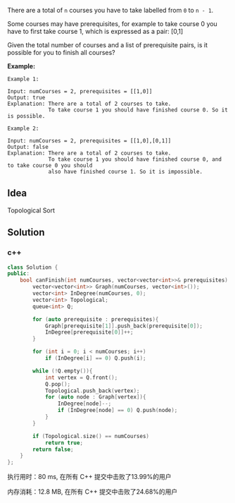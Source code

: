 There are a total of `n` courses you have to take labelled from `0` to `n - 1`.

Some courses may have prerequisites, for example to take course 0 you have to first take course 1, which is expressed as a pair: [0,1]

Given the total number of courses and a list of prerequisite pairs, is it possible for you to finish all courses?



**Example:**
```
Example 1:

Input: numCourses = 2, prerequisites = [[1,0]]
Output: true
Explanation: There are a total of 2 courses to take. 
             To take course 1 you should have finished course 0. So it is possible.
             
Example 2:

Input: numCourses = 2, prerequisites = [[1,0],[0,1]]
Output: false
Explanation: There are a total of 2 courses to take. 
             To take course 1 you should have finished course 0, and to take course 0 you should
             also have finished course 1. So it is impossible.
```

## Idea

Topological Sort

## Solution

### c++

```c++
class Solution {
public:
    bool canFinish(int numCourses, vector<vector<int>>& prerequisites) {
        vector<vector<int>> Graph(numCourses, vector<int>());
        vector<int> InDegree(numCourses, 0);
        vector<int> Topological;
        queue<int> Q;

        for (auto prerequisite : prerequisites){
            Graph[prerequisite[1]].push_back(prerequisite[0]);
            InDegree[prerequisite[0]]++;
        }

        for (int i = 0; i < numCourses; i++)
            if (InDegree[i] == 0) Q.push(i);

        while (!Q.empty()){
            int vertex = Q.front();
            Q.pop();
            Topological.push_back(vertex);
            for (auto node : Graph[vertex]){
                InDegree[node]--;
                if (InDegree[node] == 0) Q.push(node);
            }
        }

        if (Topological.size() == numCourses)
            return true;
        return false;
    }
};
```
执行用时：80 ms, 在所有 C++ 提交中击败了13.99%的用户

内存消耗：12.8 MB, 在所有 C++ 提交中击败了24.68%的用户

